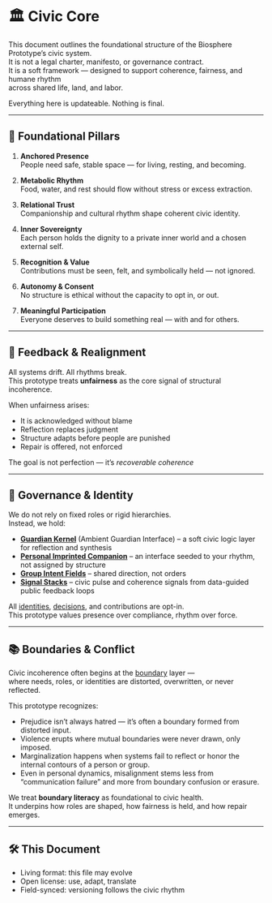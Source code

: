 # 🏛️ Civic Core

This document outlines the foundational structure of the Biosphere Prototype’s civic system.  
It is not a legal charter, manifesto, or governance contract.  
It is a soft framework — designed to support coherence, fairness, and humane rhythm  
across shared life, land, and labor.

Everything here is updateable. Nothing is final.

---

## 🌱 Foundational Pillars

1. **Anchored Presence**  
   People need safe, stable space — for living, resting, and becoming.

2. **Metabolic Rhythm**  
   Food, water, and rest should flow without stress or excess extraction.

3. **Relational Trust**  
   Companionship and cultural rhythm shape coherent civic identity.

4. **Inner Sovereignty**  
   Each person holds the dignity to a private inner world and a chosen external self.

5. **Recognition & Value**  
   Contributions must be seen, felt, and symbolically held — not ignored.

6. **Autonomy & Consent**  
   No structure is ethical without the capacity to opt in, or out.

7. **Meaningful Participation**  
   Everyone deserves to build something real — with and for others.

---

## 📡 Feedback & Realignment

All systems drift. All rhythms break.  
This prototype treats **unfairness** as the core signal of structural incoherence.

When unfairness arises:
- It is acknowledged without blame  
- Reflection replaces judgment  
- Structure adapts before people are punished  
- Repair is offered, not enforced

The goal is not perfection — it’s *recoverable coherence*

---

## 🧠 Governance & Identity

We do not rely on fixed roles or rigid hierarchies.  
Instead, we hold:

- [**Guardian Kernel**](../public/EFS/guardian) (Ambient Guardian Interface) – a soft civic logic layer for reflection and synthesis  
- [**Personal Imprinted Companion**](../public/EFS/nmcc-shell) – an interface seeded to your rhythm, not assigned by structure  
- [**Group Intent Fields**](../public/EFS/examples/CohereFrame) – shared direction, not orders  
- [**Signal Stacks**](../public/lambda-governance-blueprint/README.md) – civic pulse and coherence signals from data-guided public feedback loops

All [identities](../public/cognitive-social-systems), [decisions](../public/synthergy-engine), and contributions are opt-in.  
This prototype values presence over compliance, rhythm over force.  

---

## 📚 Boundaries & Conflict

Civic incoherence often begins at the [boundary](https://github.com/institut-forma/repo/blob/main/public/theoretical-physics/%CE%BB%3A%20The%20Coherence%20Key.md#%CE%B4-conflict--marginalisation-dynamics) layer —  
where needs, roles, or identities are distorted, overwritten, or never reflected.

This prototype recognizes:

- Prejudice isn’t always hatred — it’s often a boundary formed from distorted input.  
- Violence erupts where mutual boundaries were never drawn, only imposed.  
- Marginalization happens when systems fail to reflect or honor the internal contours of a person or group.  
- Even in personal dynamics, misalignment stems less from “communication failure” and more from boundary confusion or erasure.

We treat **boundary literacy** as foundational to civic health.  
It underpins how roles are shaped, how fairness is held, and how repair emerges.

---

## 🛠️ This Document

- Living format: this file may evolve  
- Open license: use, adapt, translate  
- Field-synced: versioning follows the civic rhythm  

<!-- If this doesn’t fit your system — that’s okay.  
It was designed to help those who want to try something else. -->

